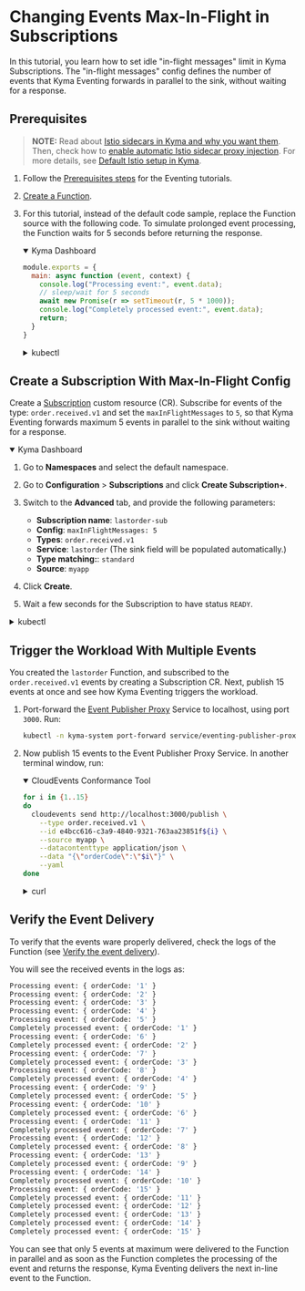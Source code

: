 # Changing Events Max-In-Flight in Subscriptions

In this tutorial, you learn how to set idle "in-flight messages" limit in Kyma Subscriptions.
The "in-flight messages" config defines the number of events that Kyma Eventing forwards in parallel to the sink, without waiting for a response. 

## Prerequisites

>**NOTE:** Read about [Istio sidecars in Kyma and why you want them](https://kyma-project.io/#/istio/user/00-overview/00-30-overview-istio-sidecars). Then, check how to [enable automatic Istio sidecar proxy injection](https://kyma-project.io/#/istio/user/02-operation-guides/operations/02-20-enable-sidecar-injection). For more details, see [Default Istio setup in Kyma](https://kyma-project.io/#/istio/user/00-overview/00-40-overview-istio-setup).

1. Follow the [Prerequisites steps](evnt-01-prerequisites.md) for the Eventing tutorials.
2. [Create a Function](https://kyma-project.io/#/02-get-started/04-trigger-workload-with-event).
3. For this tutorial, instead of the default code sample, replace the Function source with the following code. To simulate prolonged event processing, the Function waits for 5 seconds before returning the response.

   <div tabs name="Deploy a Function" group="create-workload">
     <details open>
     <summary label="Kyma Dashboard">
     Kyma Dashboard
     </summary>

   ```js
   module.exports = {
     main: async function (event, context) {
       console.log("Processing event:", event.data);
       // sleep/wait for 5 seconds
       await new Promise(r => setTimeout(r, 5 * 1000));
       console.log("Completely processed event:", event.data);
       return;
     } 
   }
   ```

     </details>
     <details>
     <summary label="kubectl">
     kubectl
     </summary>

   ```bash
   cat <<EOF | kubectl apply -f -
   apiVersion: serverless.kyma-project.io/v1alpha2
   kind: Function
   metadata:
     name: lastorder
     namespace: default
   spec:
     replicas: 1
     resourceConfiguration:
       function:
         profile: S
       build:
         profile: local-dev
     runtime: nodejs18
     source:
       inline:
         source: |-
           module.exports = {
             main: async function (event, context) {
               console.log("Processing event:", event.data);
               // sleep/wait for 5 seconds
               await new Promise(r => setTimeout(r, 5 * 1000));
               console.log("Completely processed event:", event.data);
               return;
             }
           }
   EOF
   ```

     </details>
   </div>

## Create a Subscription With Max-In-Flight Config

Create a [Subscription](../resources/evnt-cr-subscription.md) custom resource (CR). Subscribe for events of the type: `order.received.v1` and set the `maxInFlightMessages` to `5`, so that Kyma Eventing forwards maximum 5 events in parallel to the sink without waiting for a response.

<div tabs name="Create a Subscription" group="create-subscription">
  <details open>
  <summary label="Kyma Dashboard">
  Kyma Dashboard
  </summary>

1. Go to **Namespaces** and select the default namespace.
2. Go to **Configuration** > **Subscriptions** and click **Create Subscription+**.
3. Switch to the **Advanced** tab, and provide the following parameters:
   - **Subscription name**: `lastorder-sub`
   - **Config**: `maxInFlightMessages: 5`
   - **Types**: `order.received.v1`
   - **Service**: `lastorder` (The sink field will be populated automatically.)
   - **Type matching:**: `standard`
   - **Source**: `myapp`

4. Click **Create**.
5. Wait a few seconds for the Subscription to have status `READY`.

  </details>
  <details>
  <summary label="kubectl">
  kubectl
  </summary>

Run:

```bash
cat <<EOF | kubectl apply -f -
   apiVersion: eventing.kyma-project.io/v1alpha2
   kind: Subscription
   metadata:
     name: lastorder-sub
     namespace: default
   spec:
     config:
       maxInFlightMessages: "5"
     sink: 'http://lastorder.default.svc.cluster.local'
     source: myapp
     types:
       - order.received.v1
EOF
```

To check that the Subscription was created and is ready, run:

```bash
kubectl get subscriptions lastorder-sub -o=jsonpath="{.status.ready}"
```

The operation was successful if the returned status says `true`.
  </details>
</div>

## Trigger the Workload With Multiple Events

You created the `lastorder` Function, and subscribed to the `order.received.v1` events by creating a Subscription CR.
Next, publish 15 events at once and see how Kyma Eventing triggers the workload.

1. Port-forward the [Event Publisher Proxy](../evnt-architecture.md) Service to localhost, using port `3000`. Run:

   ```bash
   kubectl -n kyma-system port-forward service/eventing-publisher-proxy 3000:80
   ```

2. Now publish 15 events to the Event Publisher Proxy Service. In another terminal window, run:

   <div tabs name="Publish an event" group="trigger-workload">
     <details open>
     <summary label="CloudEvents Conformance Tool">
     CloudEvents Conformance Tool
     </summary>

     ```bash
     for i in {1..15}
     do
       cloudevents send http://localhost:3000/publish \
         --type order.received.v1 \
         --id e4bcc616-c3a9-4840-9321-763aa23851f${i} \
         --source myapp \
         --datacontenttype application/json \
         --data "{\"orderCode\":\"$i\"}" \
         --yaml
     done
     ```

     </details>
     <details>
     <summary label="curl">
     curl
     </summary>

     ```bash
     for i in {1..15}
     do
       curl -v -X POST \
         -H "ce-specversion: 1.0" \
         -H "ce-type: order.received.v1" \
         -H "ce-source: myapp" \
         -H "ce-eventtypeversion: v1" \
         -H "ce-id: e4bcc616-c3a9-4840-9321-763aa23851f${i}" \
         -H "content-type: application/json" \
         -d "{\"orderCode\":\"$i\"}" \
         http://localhost:3000/publish
     done
     ```
     </details>
   </div>

## Verify the Event Delivery

To verify that the events ware properly delivered, check the logs of the Function (see [Verify the event delivery](https://kyma-project.io/#/02-get-started/04-trigger-workload-with-event?id=verify-the-event-delivery)).

You will see the received events in the logs as:

```sh
Processing event: { orderCode: '1' }
Processing event: { orderCode: '2' }
Processing event: { orderCode: '3' }
Processing event: { orderCode: '4' }
Processing event: { orderCode: '5' }
Completely processed event: { orderCode: '1' }
Processing event: { orderCode: '6' }
Completely processed event: { orderCode: '2' }
Processing event: { orderCode: '7' }
Completely processed event: { orderCode: '3' }
Processing event: { orderCode: '8' }
Completely processed event: { orderCode: '4' }
Processing event: { orderCode: '9' }
Completely processed event: { orderCode: '5' }
Processing event: { orderCode: '10' }
Completely processed event: { orderCode: '6' }
Processing event: { orderCode: '11' }
Completely processed event: { orderCode: '7' }
Processing event: { orderCode: '12' }
Completely processed event: { orderCode: '8' }
Processing event: { orderCode: '13' }
Completely processed event: { orderCode: '9' }
Processing event: { orderCode: '14' }
Completely processed event: { orderCode: '10' }
Processing event: { orderCode: '15' }
Completely processed event: { orderCode: '11' }
Completely processed event: { orderCode: '12' }
Completely processed event: { orderCode: '13' }
Completely processed event: { orderCode: '14' }
Completely processed event: { orderCode: '15' }
```

You can see that only 5 events at maximum were delivered to the Function in parallel and as soon as the Function completes the processing of the event and returns the response, Kyma Eventing delivers the next in-line event to the Function.
